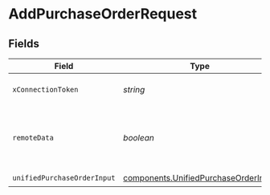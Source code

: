 # AddPurchaseOrderRequest


## Fields

| Field                                                                                        | Type                                                                                         | Required                                                                                     | Description                                                                                  |
| -------------------------------------------------------------------------------------------- | -------------------------------------------------------------------------------------------- | -------------------------------------------------------------------------------------------- | -------------------------------------------------------------------------------------------- |
| `xConnectionToken`                                                                           | *string*                                                                                     | :heavy_check_mark:                                                                           | The connection token                                                                         |
| `remoteData`                                                                                 | *boolean*                                                                                    | :heavy_minus_sign:                                                                           | Set to true to include data from the original Accounting software.                           |
| `unifiedPurchaseOrderInput`                                                                  | [components.UnifiedPurchaseOrderInput](../../models/components/unifiedpurchaseorderinput.md) | :heavy_check_mark:                                                                           | N/A                                                                                          |